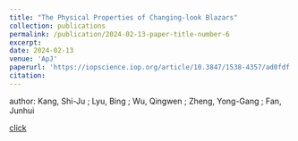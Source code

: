 ```yaml
---
title: "The Physical Properties of Changing-look Blazars"
collection: publications
permalink: /publication/2024-02-13-paper-title-number-6
excerpt:
date: 2024-02-13
venue: 'ApJ'
paperurl: 'https://iopscience.iop.org/article/10.3847/1538-4357/ad0fdf'
citation:
---
```

author: Kang, Shi-Ju  ; Lyu, Bing  ; Wu, Qingwen  ; Zheng, Yong-Gang  ; Fan, Junhui

[click](https://ui.adsabs.harvard.edu/abs/2024ApJ...962..122K/abstract)
